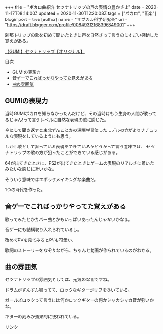 +++
title = "ボカロ曲紹介 セツナトリップの声の表情の豊かさよ"
date = 2020-11-17T08:14:00Z
updated = 2020-11-30T12:20:08Z
tags = ["ボカロ", "音楽"]
blogimport = true 
[author]
	name = "サブカル科学研究会"
	uri = "https://draft.blogger.com/profile/00849312168396849001"
+++

<p>刹那トリップの歌を初めて聞いたときに声を自然さって言うのにすごい感動した覚えがある。</p> <script type="application/javascript" src="https://embed.nicovideo.jp/watch/sm17720979/script?w=640&h=360"></script><noscript><a href="https://www.nicovideo.jp/watch/sm17720979">【GUMI】セツナトリップ【オリジナル】</a></noscript> <p>目次</p><ul><li><a href='#GUMIの表現力'>GUMIの表現力</a></li><li><a href='#音ゲーでこればっかりやってた覚えがある'>音ゲーでこればっかりやってた覚えがある</a></li><li><a href='#曲の雰囲気'>曲の雰囲気</a></li></ul> <h2 id="GUMIの表現力" onmouseover="this.querySelector('a .fa-link').style.display='inline-block'" onmouseout="this.querySelector('a .fa-link').style.display='none'">GUMIの表現力<a href="#GUMIの表現力" title="GUMIの表現力"><i class="fas fa-link ml-1" style="display:none;"></i></a></h2><p>当時GUMIボカロを知らなかったんだけど、その当時はもう生身の人間が歌ってるじゃん!って言うレベルに自然な表現の歌に感じた。</p><p>今にして聞き返すと東北ずんことかの深層学習使ったモデルの方がよりナチュラルな表現をしているようにも思う。</p><p>しかし歌として狙っている表現をできているかどうかって言う意味では、 セツナトリップの歌の方が狙ったことができている感じがある。</p><p>64が出てきたときに、PS2が出てきたときにゲームの表現のリアルさに驚いたみたいな感じに近いかな。</p><p>そういう意味ではエポックメイキングな楽曲だ。</p><p>1つの時代を作った。</p><h2 id="音ゲーでこればっかりやってた覚えがある" onmouseover="this.querySelector('a .fa-link').style.display='inline-block'" onmouseout="this.querySelector('a .fa-link').style.display='none'">音ゲーでこればっかりやってた覚えがある<a href="#音ゲーでこればっかりやってた覚えがある" title="音ゲーでこればっかりやってた覚えがある"><i class="fas fa-link ml-1" style="display:none;"></i></a></h2><p>歌ってみたとかカバー曲とかもいっぱいあったんじゃないかなぁ。</p><p>音ゲーにも結構取り入れられているし。</p><p>改めてPVを見てみるとPVも可愛い。</p><p>歌詞のストーリーをなぞりながら、ちゃんと動画が作られているのがわかる。</p><h2 id="曲の雰囲気" onmouseover="this.querySelector('a .fa-link').style.display='inline-block'" onmouseout="this.querySelector('a .fa-link').style.display='none'">曲の雰囲気<a href="#曲の雰囲気" title="曲の雰囲気"><i class="fas fa-link ml-1" style="display:none;"></i></a></h2><p>セツナトリップの雰囲気としては、元気のな音ですね。</p><p>ドラムがずんずん鳴ってて、ロックなギターがリフをひいている。</p><p>ガールズロックって言うには何かロックギターの何かシャカシャカ音が強いかな。</p><p>ギターの刻みが効果的に使われている。</p> <!-- START MoshimoAffiliateEasyLink --><script type="text/javascript">(function(b,c,f,g,a,d,e){b.MoshimoAffiliateObject=a; b[a]=b[a]||function(){arguments.currentScript=c.currentScript ||c.scripts[c.scripts.length-2];(b[a].q=b[a].q||[]).push(arguments)}; c.getElementById(a)||(d=c.createElement(f),d.src=g, d.id=a,e=c.getElementsByTagName("body")[0],e.appendChild(d))}) (window,document,"script","//dn.msmstatic.com/site/cardlink/bundle.js","msmaflink"); msmaflink({"n":"セツナトリップ (feat. GUMI)","b":"","t":"","d":"https:\/\/m.media-amazon.com","c_p":"","p":["\/images\/I\/61-bWV5JdvL.jpg"],"u":{"u":"https:\/\/www.amazon.co.jp\/dp\/B0084C8GAW","t":"amazon","r_v":""},"aid":{"amazon":"2220302","rakuten":"2220301","yahoo":"2220303"},"eid":"TYcoU","s":"s"}); </script><div id="msmaflink-TYcoU">リンク</div><!-- MoshimoAffiliateEasyLink END -->

